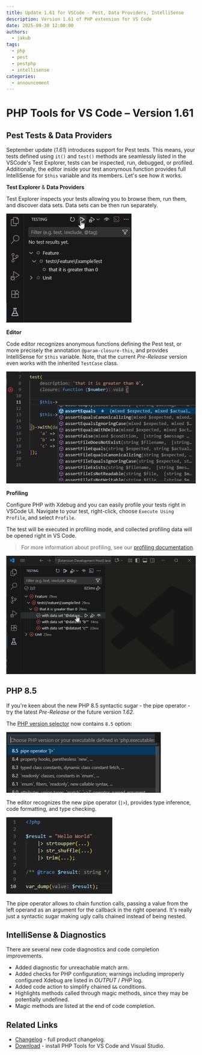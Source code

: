 ```yaml
---
title: Update 1.61 for VSCode - Pest, Data Providers, IntelliSense
description: Version 1.61 of PHP extension for VS Code
date: 2025-09-30 12:00:00
authors:
  - jakub
tags:
  - php
  - pest
  - pestphp
  - intellisense
categories:
  - announcement
---
```


# PHP Tools for VS Code – Version 1.61

## Pest Tests &amp; Data Providers

September update (_1.61_) introduces support for Pest tests. This means, your tests defined using `it()` and `test()` methods are seamlessly listed in the VSCode's Test Explorer, tests can be inspected, run, debugged, or profiled. Additionally, the editor inside your test anonymous function provides full IntelliSense for `$this` variable and its members. Let's see how it works.

**Test Explorer** &amp; **Data Providers**

Test Explorer inspects your tests allowing you to browse them, run them, and discover data sets. Data sets can be then run separately.

![running pest tests](imgs/test-explorer-run-datasets.gif)

**Editor**

Code editor recognizes anonymous functions defining the Pest test, or more precisely the annotation `@param-closure-this`, and provides IntelliSense for `$this` variable. Note, that the current _Pre-Release_ version even works with the inherited `TestCase` class.

![pest test this](imgs/update-1-61-vscode/pest-test-editor.png)

**Profiling**

Configure PHP with Xdebug and you can easily profile your tests right in VSCode UI. Navigate to your test, right-click, choose `Execute Using Profile`, and select `Profile`.

The test will be executed in profiling mode, and collected profiling data will be opened right in VS Code.

> For more information about profiling, see our [profiling documentation](https://docs.devsense.com/vscode/profiling/).

![pest test profiling](imgs/update-1-61-vscode/test-explorer-profiling.gif)

## PHP 8.5

If you're keen about the new PHP 8.5 syntactic sugar - the pipe operator - try the latest _Pre-Release_ or the future version _1.62_.

The [PHP version selector](https://docs.devsense.com/vscode/php-version/) now contains `8.5` option:

![php 8.5 version select](imgs/update-1-61-vscode/version-select.png)

The editor recognizes the new pipe operator (`|>`), provides type inference, code formatting, and type checking.

![pipe operator](imgs/update-1-61-vscode/pipe-op.png)

The pipe operator allows to chain function calls, passing a value from the left operand as an argument for the callback in the right operand. It's really just a syntactic sugar making ugly calls chained instead of being nested. 

## IntelliSense &amp; Diagnostics

There are several new code diagnostics and code completion improvements. 

- Added diagnostic for unreachable match arm.
- Added checks for PHP configuration; warnings including improperly configured Xdebug are listed in _OUTPUT_ / _PHP_ log.
- Added code action to simplify chained `&&` conditions.
- Highlights methods called through magic methods, since they may be potentially undefined.
- Magic methods are listed at the end of code completion.

## Related Links

- [Changelog](https://www.devsense.com/en/download/vscode) - full product changelog.
- [Download](https://www.devsense.com/en/download) - install PHP Tools for VS Code and Visual Studio.